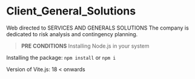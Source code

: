 # Client_General_Solutions
Web directed to SERVICES AND GENERALS SOLUTIONS
The company is dedicated to risk analysis and contingency planning. 

> **PRE CONDITIONS**
Installing Node.js in your system

Installing the package:
`npm install` or `npm i`

Version of Vite.js:
18 < onwards

